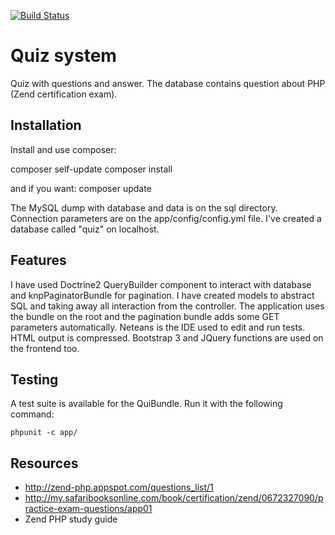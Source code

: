 [![Build Status](https://travis-ci.org/andreafiori/symfony2-quiz.svg?branch=master)](https://travis-ci.org/andreafiori/symfony2-quiz)

Quiz system
========================

Quiz with questions and answer. The database contains question about PHP (Zend certification exam).

Installation
----------------

Install and use composer:

composer self-update
composer install

and if you want: composer update

The MySQL dump with database and data is on the sql directory. 
Connection parameters are on the app/config/config.yml file.
I've created a database called "quiz" on localhost.

Features
----------------

I have used Doctrine2 QueryBuilder component to interact with database and knpPaginatorBundle for pagination.
I have created models to abstract SQL and taking away all interaction from the controller.
The application uses the bundle on the root and the pagination bundle adds some GET parameters automatically.
Neteans is the IDE used to edit and run tests.
HTML output is compressed. Bootstrap 3 and JQuery functions are used on the frontend too.

Testing
----------------

A test suite is available for the QuiBundle. Run it with the following command:
    
    phpunit -c app/

Resources
----------------

- http://zend-php.appspot.com/questions_list/1
- http://my.safaribooksonline.com/book/certification/zend/0672327090/practice-exam-questions/app01
- Zend PHP study guide
